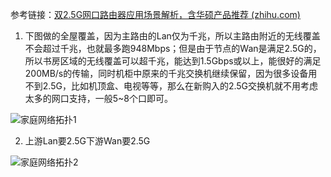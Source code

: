 参考链接：[双2.5G网口路由器应用场景解析，含华硕产品推荐 (zhihu.com)](https://www.zhihu.com/tardis/bd/art/652369210?source_id=1001) 

1. 下图做的全屋覆盖，因为主路由的Lan仅为千兆，所以主路由附近的无线覆盖不会超过千兆，也就最多跑948Mbps；但是由于节点的Wan是满足2.5G的，所以书房区域的无线覆盖可以超千兆，能达到1.5Gbps或以上，能很好的满足200MB/s的传输，同时机柜中原来的千兆交换机继续保留，因为很多设备用不到2.5G，比如机顶盒、电视等等，那么在新购入的2.5G交换机就不用考虑太多的网口支持，一般5~8个口即可。

![家庭网络拓扑1](https://jsd.cdn.zzko.cn/gh/bolishitoumingde/hexo_img@main/家庭网络拓扑1.7l7on729vnw0.png)

2. 上游Lan要2.5G下游Wan要2.5G

![家庭网络拓扑2](https://jsd.cdn.zzko.cn/gh/bolishitoumingde/hexo_img@main/家庭网络拓扑2.79golfikfw00.webp)